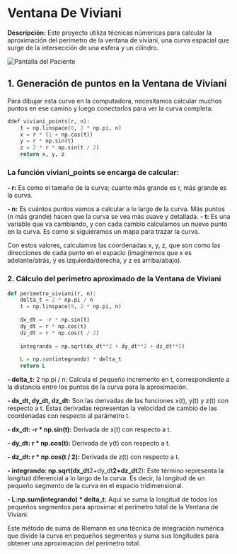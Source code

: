 # Ventana De Viviani

**Descripción:** Este proyecto utiliza técnicas númericas para calcular la aproximación del perímetro de la ventana de viviani, una curva espacial que surge de la intersección de una esfera y un cilindro.

 ![Pantalla del Paciente](https://i.postimg.cc/fLjmPdZ3/ventana-viviani-2-0.png)
## 1. Generación de puntos en la Ventana de Viviani
Para dibujar esta curva en la computadora, necesitamos calcular muchos puntos en ese camino y luego conectarlos para ver la curva completa:
```python
ddef viviani_points(r, n):
    t = np.linspace(0, 2 * np.pi, n)
    x = r * (1 + np.cos(t))
    y = r * np.sin(t)
    z = 2 * r * np.sin(t / 2)
    return x, y, z

```
### La función viviani_points se encarga de calcular: 
**- r:**  Es como el tamaño de la curva; cuanto más grande es r, más grande es la curva.

**- n:**  Es cuántos puntos vamos a calcular a lo largo de la curva. Más puntos (n más grande) hacen que la curva se vea más suave y detallada.
**- t:**  Es una variable que va cambiando, y con cada cambio calculamos un nuevo punto en la curva. Es como si siguiéramos un mapa para trazar la curva.

Con estos valores, calculamos las coordenadas x, y, z, que son como las direcciones de cada punto en el espacio (imaginemos que x es adelante/atrás, y es izquierda/derecha, y z es arriba/abajo).

### 2. Cálculo del perímetro aproximado de la Ventana de Viviani

```python
def perimetro_viviani(r, n):
    delta_t = 2 * np.pi / n
    t = np.linspace(0, 2 * np.pi, n)
    
    dx_dt = -r * np.sin(t)
    dy_dt = r * np.cos(t)
    dz_dt = r * np.cos(t / 2)
    
    integrando = np.sqrt(dx_dt**2 + dy_dt**2 + dz_dt**2)
    
    L = np.sum(integrando) * delta_t
    return L
```

**- delta_t:** 2 np.pi / n: Calcula el pequeño incremento en t, correspondiente a la distancia entre los puntos de la curva para la aproximación.

**- dx_dt, dy_dt, dz_dt:**  Son las derivadas de las funciones x(t), y(t) y z(t) con respecto a t. Estas derivadas representan la velocidad de cambio de las coordenadas con respecto al parámetro t.

**- dx_dt: -r * np.sin(t):** Derivada de x(t) con respecto a t.

**- dy_dt: r * np.cos(t):** Derivada de y(t) con respecto a t.

**- dz_dt: r * np.cos(t / 2):** Derivada de z(t) con respecto a t.

**- integrando: np.sqrt(dx_dt**2+dy_dt**2+dz_dt**2): Este término representa la longitud diferencial a lo largo de la curva. Es decir, la longitud de un pequeño segmento de la curva en el espacio tridimensional.

**- L:np.sum(integrando) * delta_t:** Aquí se suma la longitud de todos los pequeños segmentos para aproximar el perímetro total de la Ventana de Viviani.


Este método de suma de Riemann es una técnica de integración numérica que divide la curva en pequeños segmentos y suma sus longitudes para obtener una aproximación del perímetro total.

